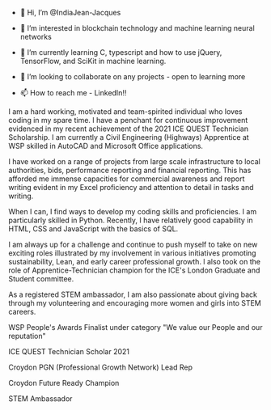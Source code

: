 - 👋 Hi, I’m @IndiaJean-Jacques

- 👀 I’m interested in blockchain technology and machine learning neural networks
- 🌱 I’m currently learning C, typescript and how to use jQuery, TensorFlow, and SciKit in machine learning.
- 💞️ I’m looking to collaborate on any projects - open to learning more
- 📫 How to reach me - LinkedIn!!

I am a hard working, motivated and team-spirited individual who loves coding in my spare time. I have a penchant for continuous improvement evidenced in my recent achievement of the 2021 ICE QUEST Technician Scholarship. I am currently a Civil Engineering (Highways) Apprentice at WSP skilled in AutoCAD and Microsoft Office applications.

I have worked on a range of projects from large scale infrastructure to local authorities, bids, performance reporting and financial reporting. This has afforded me immense capacities for commercial awareness and report writing evident in my Excel proficiency and attention to detail in tasks and writing.

When I can, I find ways to develop my coding skills and proficiencies. I am particularly skilled in Python. Recently, I have relatively good capability in HTML, CSS and JavaScript with the basics of SQL.

I am always up for a challenge and continue to push myself to take on new exciting roles illustrated by my involvement in various initiatives promoting sustainability, Lean, and early career professional growth. l also took on the role of Apprentice-Technician champion for the ICE's London Graduate and Student committee.

As a registered STEM ambassador, I am also passionate about giving back through my volunteering and encouraging more women and girls into STEM careers.

WSP People's Awards Finalist under category "We value our People and our reputation"

ICE QUEST Technician Scholar 2021

Croydon PGN (Professional Growth Network) Lead Rep

Croydon Future Ready Champion

STEM Ambassador
<!---
IndiaJean-Jacques/IndiaJean-Jacques is a ✨ special ✨ repository because its `README.md` (this file) appears on your GitHub profile.
You can click the Preview link to take a look at your changes.
--->
